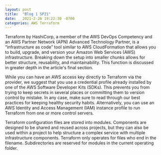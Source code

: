 ```yaml
---
layout: post
title:  "Blog 1 SP21"
date:   2021-2-26 19:22:30 -0700
categories: AWS Terraform
---
```


Terraform by HashiCorp, a member of the AWS DevOps Competency and an AWS Partner Network (APN) Advanced Technology Partner, is a “infrastructure as code” tool similar to AWS CloudFormation that allows you to build, upgrade, and version your Amazon Web Services (AWS) infrastructure.
Breaking down the setup into smaller chunks allows for better structure, reusability, and maintainability. This function is discussed in greater depth in the article's final section.


While you can have an AWS access key directly to Terraform via the provider, we suggest that you use a credential profile already installed by one of the AWS Software Developer Kits (SDKs). This prevents you from trying to keep secrets in several places or committing them to version control by mistake. In any case, make sure to read through our best practices for keeping healthy security habits. Alternatively, you can use an AWS Identity and Access Management (IAM) instance profile to run Terraform from one or more control servers.


Terraform configuration files are stored into modules. Components are designed to be shared and reused across projects, but they can also be used within a project to help structure a complex service with multiple infrastructure components. Terraform only operates for files who end in the filename. Subdirectories are reserved for modules in the current operating folder.